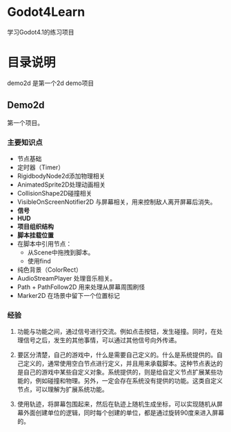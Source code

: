 # Godot4Learn
学习Godot4.1的练习项目

# 目录说明

demo2d 是第一个2d demo项目



## Demo2d

第一个项目。

### 主要知识点

* 节点基础
* 定时器（Timer）
* RigidbodyNode2d添加物理相关
* AnimatedSprite2D处理动画相关
* CollisionShape2D碰撞相关
* VisibleOnScreenNotifier2D 与屏幕相关，用来控制敌人离开屏幕后消失。
* **信号**
* **HUD**
* **项目组织结构**
* **脚本挂载位置**
* 在脚本中引用节点：
  * 从Scene中拖拽到脚本。
  * 使用find
* 纯色背景（ColorRect）
* AudioStreamPlayer 处理音乐相关。
* Path + PathFollow2D 用来处理从屏幕周围刷怪
* Marker2D 在场景中留下一个位置标记



### 经验

1. 功能与功能之间，通过信号进行交流。例如点击按钮，发生碰撞。同时，在处理信号之后，发生的其他事情，可以通过其他信号向外传递。

2. 要区分清楚，自己的游戏中，什么是需要自己定义的。什么是系统提供的。自己定义的，通常使用空白节点进行定义，并且用来承载脚本。这种节点表达的是自己的游戏中某些自定义对象。系统提供的，则是给自定义节点扩展某些功能的，例如碰撞和物理。另外，一定会存在系统没有提供的功能。这类自定义节点，可以理解为扩展系统功能。

3. 使用轨迹，将屏幕包围起来，然后在轨迹上随机生成坐标，可以实现随机从屏幕外面创建单位的逻辑，同时每个创建的单位，都是通过旋转90度来进入屏幕的。